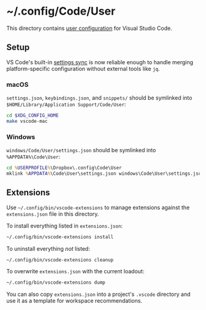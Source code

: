 # ~/.config/Code/User

This directory contains [user configuration][vs] for Visual Studio Code.

[vs]: https://code.visualstudio.com/docs/getstarted/settings

## Setup

VS Code's built-in [settings sync] is now reliable enough to handle merging
platform-specific configuration without external tools like `jq`.

[settings sync]: https://code.visualstudio.com/docs/editor/settings-sync

### macOS

`settings.json`, `keybindings.json`, and `snippets/` should be symlinked into
`$HOME/Library/Application Support/Code/User`:

```sh
cd $XDG_CONFIG_HOME
make vscode-mac
```

### Windows

`windows/Code/User/settings.json` should be symlinked into `%APPDATA%\Code\User`:

```bat
cd %USERPROFILE%\Dropbox\.config\Code\User
mklink %APPDATA%\Code\User\settings.json windows\Code\User\settings.json
```

## Extensions

Use `~/.config/bin/vscode-extensions` to manage extensions against the
`extensions.json` file in this directory.

To install everything listed in `extensions.json`:

```sh
~/.config/bin/vscode-extensions install
```

To uninstall everything _not_ listed:

```sh
~/.config/bin/vscode-extensions cleanup
```

To overwrite `extensions.json` with the current loadout:

```sh
~/.config/bin/vscode-extensions dump
```

You can also copy `extensions.json` into a project's `.vscode` directory and use
it as a template for workspace recommendations.
